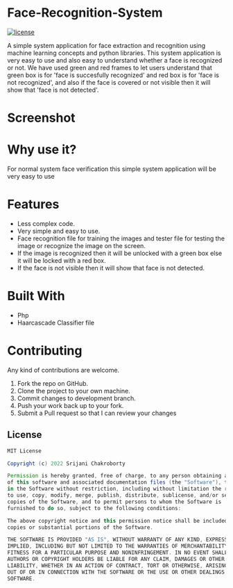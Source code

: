 # Face-Recognition-System

<a href="https://github.com/Srijani-Chakroborty/Face-Recognition-System/blob/master/LICENSE"><img src="https://img.shields.io/badge/License-MIT-red.svg" alt="license"/></a>

A simple system application for face extraction and recognition using machine learning concepts and python libraries. This system application is very easy to use and also easy to understand whether a face is recognized or not. We have used green and red frames to let users understand that green box is for 'face is succesfully recognized' and red box is for 'face is not recognized', and also if the face is covered or not visible then it will show that 'face is not detected'.

# Screenshot


# Why use it?
For normal system face verification this simple system application will be very easy to use

# Features
* Less complex code.
* Very simple and easy to use.
* Face recognition file for training the images and tester file for testing the image or recognize the image on the screen.
* If the image is recognized then it will be unlocked with a green box else it will be locked with a red box.
* If the face is not visible then it will show that face is not detected.

# Built With
* Php
* Haarcascade Classifier file


# Contributing
Any kind of contributions are welcome.

1. Fork the repo on GitHub.
2. Clone the project to your own machine.
3. Commit changes to development branch.
4. Push your work back up to your fork.
5. Submit a Pull request so that I can review your changes

## License
```Groovy
MIT License

Copyright (c) 2022 Srijani Chakroborty

Permission is hereby granted, free of charge, to any person obtaining a copy
of this software and associated documentation files (the "Software"), to deal
in the Software without restriction, including without limitation the rights
to use, copy, modify, merge, publish, distribute, sublicense, and/or sell
copies of the Software, and to permit persons to whom the Software is
furnished to do so, subject to the following conditions:

The above copyright notice and this permission notice shall be included in all
copies or substantial portions of the Software.

THE SOFTWARE IS PROVIDED "AS IS", WITHOUT WARRANTY OF ANY KIND, EXPRESS OR
IMPLIED, INCLUDING BUT NOT LIMITED TO THE WARRANTIES OF MERCHANTABILITY,
FITNESS FOR A PARTICULAR PURPOSE AND NONINFRINGEMENT. IN NO EVENT SHALL THE
AUTHORS OR COPYRIGHT HOLDERS BE LIABLE FOR ANY CLAIM, DAMAGES OR OTHER
LIABILITY, WHETHER IN AN ACTION OF CONTRACT, TORT OR OTHERWISE, ARISING FROM,
OUT OF OR IN CONNECTION WITH THE SOFTWARE OR THE USE OR OTHER DEALINGS IN THE
SOFTWARE.
